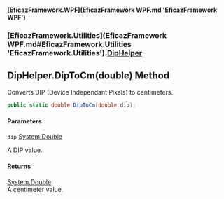 #### [EficazFramework.WPF](EficazFramework WPF.md 'EficazFramework WPF')
### [EficazFramework.Utilities](EficazFramework WPF.md#EficazFramework.Utilities 'EficazFramework.Utilities').[DipHelper](EficazFramework.Utilities/DipHelper.md 'EficazFramework.Utilities.DipHelper')

## DipHelper.DipToCm(double) Method

Converts DIP (Device Independant Pixels) to centimeters.

```csharp
public static double DipToCm(double dip);
```
#### Parameters

<a name='EficazFramework.Utilities.DipHelper.DipToCm(double).dip'></a>

`dip` [System.Double](https://docs.microsoft.com/en-us/dotnet/api/System.Double 'System.Double')

A DIP value.

#### Returns
[System.Double](https://docs.microsoft.com/en-us/dotnet/api/System.Double 'System.Double')  
A centimeter value.